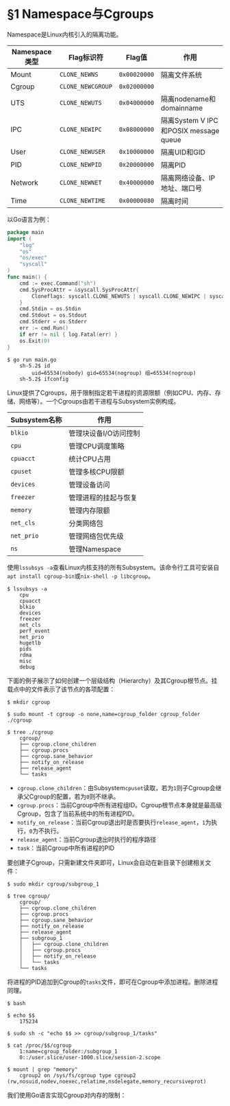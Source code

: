 # §1 Namespace与Cgroups

Namespace是Linux内核引入的隔离功能。

| Namespace类型 | Flag标识符           | Flag值        | 作用                                 |
| ----------- | ----------------- | ------------ | ---------------------------------- |
| Mount       | `CLONE_NEWNS`     | `0x00020000` | 隔离文件系统                             |
| Cgroup      | `CLONE_NEWCGROUP` | `0x02000000` |                                    |
| UTS         | `CLONE_NEWUTS`    | `0x04000000` | 隔离nodename和domainname              |
| IPC         | `CLONE_NEWIPC`    | `0x08000000` | 隔离System V IPC和POSIX message queue |
| User        | `CLONE_NEWUSER`   | `0x10000000` | 隔离UID和GID                          |
| PID         | `CLONE_NEWPID`    | `0x20000000` | 隔离PID                              |
| Network     | `CLONE_NEWNET`    | `0x40000000` | 隔离网络设备、IP地址、端口号                    |
| Time        | `CLONE_NEWTIME`   | `0x00000080` | 隔离时间                               |

以Go语言为例：

```go
package main
import (
	"log"
	"os"
	"os/exec"
	"syscall"
)
func main() {
	cmd := exec.Command("sh")
	cmd.SysProcAttr = &syscall.SysProcAttr{
		Cloneflags: syscall.CLONE_NEWUTS | syscall.CLONE_NEWIPC | syscall.CLONE_NEWPID | syscall.CLONE_NEWNS | syscall.CLONE_NEWUSER | syscall.CLONE_NEWNET,
	}
	cmd.Stdin = os.Stdin
	cmd.Stdout = os.Stdout
	cmd.Stderr = os.Stderr
	err := cmd.Run()
	if err != nil { log.Fatal(err) }
	os.Exit(0)
}
```

```shell
$ go run main.go
	sh-5.2$ id
		uid=65534(nobody) gid=65534(nogroup) 组=65534(nogroup)
	sh-5.2$ ifconfig
```

Linux提供了Cgroups，用于限制指定若干进程的资源限额（例如CPU、内存、存储、网络等）。一个Cgroups由若干进程与Subsystem实例构成。

| Subsystem名称 | 作用           |
| ----------- | ------------ |
| `blkio`     | 管理块设备I/O访问控制 |
| `cpu`       | 管理CPU调度策略    |
| `cpuacct`   | 统计CPU占用      |
| `cpuset`    | 管理多核CPU限额    |
| `devices`   | 管理设备访问       |
| `freezer`   | 管理进程的挂起与恢复   |
| `memory`    | 管理内存限额       |
| `net_cls`   | 分类网络包        |
| `net_prio`  | 管理网络包优先级     |
| `ns`        | 管理Namespace  |

使用`lssubsys -a`查看Linux内核支持的所有Subsystem。该命令行工具可安装自`apt install cgroup-bin`或`nix-shell -p libcgroup`。

```shell
$ lssubsys -a
	cpu
	cpuacct
	blkio
	devices
	freezer
	net_cls
	perf_event
	net_prio
	hugetlb
	pids
	rdma
	misc
	debug
```

下面的例子展示了如何创建一个层级结构（Hierarchy）及其Cgroup根节点。挂载点中的文件表示了该节点的各项配置：

```shell
$ mkdir cgroup

$ sudo mount -t cgroup -o none,name=cgroup_folder cgroup_folder ./cgroup

$ tree ./cgroup
	cgroup/
	├── cgroup.clone_children
	├── cgroup.procs
	├── cgroup.sane_behavior
	├── notify_on_release
	├── release_agent
	└── tasks
```

- `cgroup.clone_children`：由Subsystem`cpuset`读取，若为`1`则子Cgroup会继承父Cgroup的配置，若为`0`则不继承。
- `cgroup.procs`：当前Cgroup中所有进程组ID。Cgroup根节点本身就是最高级Cgroup，包含了当前系统中的所有进程PID。
- `notify_on_release`：当前Cgroup退出时是否要执行`release_agent`，`1`为执行，`0`为不执行。
- `release_agent`：当前Cgroup退出时执行的程序路径
- `task`：当前Cgroup中所有进程的PID

要创建子Cgroup，只需新建文件夹即可，Linux会自动在新目录下创建相关文件：

```shell
$ sudo mkdir cgroup/subgroup_1

$ tree cgroup/
	cgroup/
	├── cgroup.clone_children
	├── cgroup.procs
	├── cgroup.sane_behavior
	├── notify_on_release
	├── release_agent
	├── subgroup_1
	│   ├── cgroup.clone_children
	│   ├── cgroup.procs
	│   ├── notify_on_release
	│   └── tasks
	└── tasks
```

将进程的PID追加到Cgroup的`tasks`文件，即可在Cgroup中添加进程。删除进程同理。

```shell
$ bash

$ echo $$
	175234

$ sudo sh -c "echo $$ >> cgroup/subgroup_1/tasks"

$ cat /proc/$$/cgroup
	1:name=cgroup_folder:/subgroup_1
	0::/user.slice/user-1000.slice/session-2.scope

$ mount | grep "memory"
	cgroup2 on /sys/fs/cgroup type cgroup2 (rw,nosuid,nodev,noexec,relatime,nsdelegate,memory_recursiveprot)
```

我们使用Go语言实现Cgroup对内存的限制：

```go

```